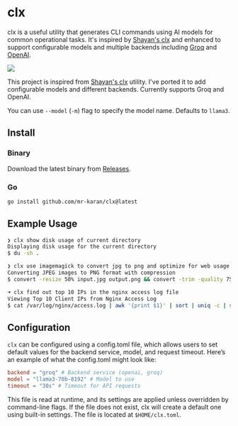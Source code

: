 # clx

clx is a useful utility that generates CLI commands using AI models for common operational tasks. It's inspired by [Shayan's clx](https://gist.github.com/Sh4yy/3941bf5014bc8c980fad797d85149b65) and enhanced to support configurable models and multiple backends including [Groq](https://groq.com/) and [OpenAI](https://openai.com/).


![](./docs/clx.gif)

This project is inspired from [Shayan's clx](https://gist.github.com/Sh4yy/3941bf5014bc8c980fad797d85149b65) utility. I've ported it to add configurable models and different backends. Currently supports Groq and OpenAI.

You can use `--model` (`-m`) flag to specify the model name. Defaults to `llama3`.

## Install

### Binary

Download the latest binary from [Releases](https://github.com/mr-karan/clx/releases).

### Go

```bash
go install github.com/mr-karan/clx@latest
```

## Example Usage

```sh
❯ clx show disk usage of current directory
Displaying disk usage for the current directory
$ du -sh .
```

```sh
❯ clx use imagemagick to convert jpg to png and optimize for web usage
Converting JPEG images to PNG format with compression
$ convert -resize 50% input.jpg output.png && convert -trim -quality 75 -define jpeg:extent=1024 output.png output_optimized.png
```

```sh
➜ clx find out top 10 IPs in the nginx access log file
Viewing Top 10 Client IPs from Nginx Access Log
$ cat /var/log/nginx/access.log | awk '{print $1}' | sort | uniq -c | sort -rnk 1 | head -n 10
```

## Configuration

`clx` can be configured using a config.toml file, which allows users to set default values for the backend service, model, and request timeout. Here’s an example of what the config.toml might look like:

```toml
backend = "groq" # Backend service (openai, groq)
model = "llama3-70b-8192" # Model to use
timeout = "30s" # Timeout for API requests
```

This file is read at runtime, and its settings are applied unless overridden by command-line flags. If the file does not exist, clx will create a default one using built-in settings. The file is located at `$HOME/clx.toml`.
